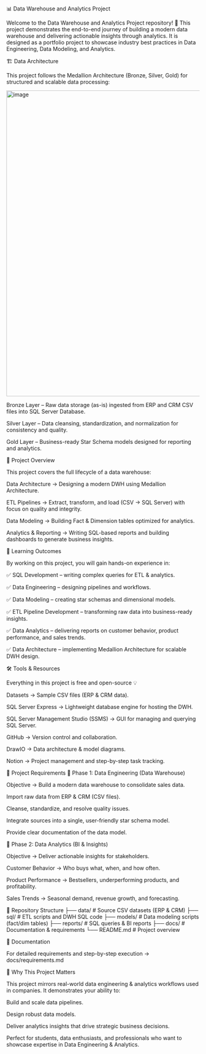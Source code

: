 📊 Data Warehouse and Analytics Project

Welcome to the Data Warehouse and Analytics Project repository! 🚀
This project demonstrates the end-to-end journey of building a modern data warehouse and delivering actionable insights through analytics. It is designed as a portfolio project to showcase industry best practices in Data Engineering, Data Modeling, and Analytics.

🏗️ Data Architecture

This project follows the Medallion Architecture (Bronze, Silver, Gold) for structured and scalable data processing:

<img width="1172" height="797" alt="image" src="https://github.com/user-attachments/assets/5ec2e61d-e54f-4c0b-bd28-757cb8606064" />

Bronze Layer – Raw data storage (as-is) ingested from ERP and CRM CSV files into SQL Server Database.

Silver Layer – Data cleansing, standardization, and normalization for consistency and quality.

Gold Layer – Business-ready Star Schema models designed for reporting and analytics.

📖 Project Overview

This project covers the full lifecycle of a data warehouse:

Data Architecture → Designing a modern DWH using Medallion Architecture.

ETL Pipelines → Extract, transform, and load (CSV → SQL Server) with focus on quality and integrity.

Data Modeling → Building Fact & Dimension tables optimized for analytics.

Analytics & Reporting → Writing SQL-based reports and building dashboards to generate business insights.

🎯 Learning Outcomes

By working on this project, you will gain hands-on experience in:

✅ SQL Development – writing complex queries for ETL & analytics.

✅ Data Engineering – designing pipelines and workflows.

✅ Data Modeling – creating star schemas and dimensional models.

✅ ETL Pipeline Development – transforming raw data into business-ready insights.

✅ Data Analytics – delivering reports on customer behavior, product performance, and sales trends.

✅ Data Architecture – implementing Medallion Architecture for scalable DWH design.

🛠️ Tools & Resources

Everything in this project is free and open-source 💡

Datasets → Sample CSV files (ERP & CRM data).

SQL Server Express → Lightweight database engine for hosting the DWH.

SQL Server Management Studio (SSMS) → GUI for managing and querying SQL Server.

GitHub → Version control and collaboration.

DrawIO → Data architecture & model diagrams.

Notion → Project management and step-by-step task tracking.

🚀 Project Requirements
🔹 Phase 1: Data Engineering (Data Warehouse)

Objective → Build a modern data warehouse to consolidate sales data.

Import raw data from ERP & CRM (CSV files).

Cleanse, standardize, and resolve quality issues.

Integrate sources into a single, user-friendly star schema model.

Provide clear documentation of the data model.

🔹 Phase 2: Data Analytics (BI & Insights)

Objective → Deliver actionable insights for stakeholders.

Customer Behavior → Who buys what, when, and how often.

Product Performance → Bestsellers, underperforming products, and profitability.

Sales Trends → Seasonal demand, revenue growth, and forecasting.

📂 Repository Structure
├── data/                # Source CSV datasets (ERP & CRM)
├── sql/                 # ETL scripts and DWH SQL code
├── models/              # Data modeling scripts (fact/dim tables)
├── reports/             # SQL queries & BI reports
├── docs/                # Documentation & requirements
└── README.md            # Project overview

📖 Documentation

For detailed requirements and step-by-step execution → docs/requirements.md

🌟 Why This Project Matters

This project mirrors real-world data engineering & analytics workflows used in companies.
It demonstrates your ability to:

Build and scale data pipelines.

Design robust data models.

Deliver analytics insights that drive strategic business decisions.

Perfect for students, data enthusiasts, and professionals who want to showcase expertise in Data Engineering & Analytics.
